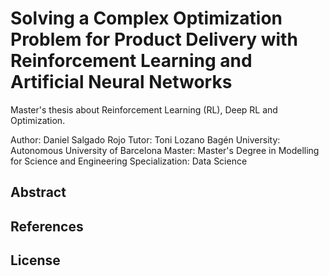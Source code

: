 # Solving a Complex Optimization Problem for Product Delivery with Reinforcement Learning and Artificial Neural Networks
Master's thesis about Reinforcement Learning (RL), Deep RL and Optimization.

Author: Daniel Salgado Rojo
Tutor: Toni Lozano Bagén
University: Autonomous University of Barcelona
Master: Master's Degree in Modelling for Science and Engineering
Specialization: Data Science

## Abstract


## References

## License
